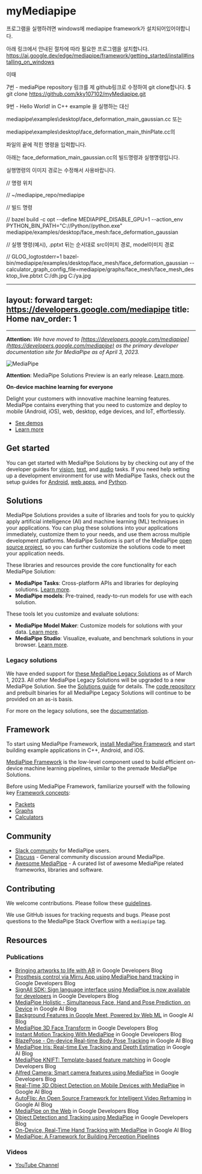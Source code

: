 # myMediapipe

프로그램을 실행하려면 windows에 mediapipe framework가 설치되어있어야합니다.

아래 링크에서 안내된 절차에 따라 필요한 프로그램을 설치합니다. https://ai.google.dev/edge/mediapipe/framework/getting_started/install#installing_on_windows

이때

7번 - mediaPipe repository 링크를 제 github링크로 수정하여 git clone합니다.
$ git clone https://github.com/kky107102/myMediapipe.git

9번 - Hello World! in C++ example 을 실행하는 대신

mediapipe\examples\desktop\face_deformation_main_gaussian.cc 또는

mediapipe\examples\desktop\face_deformation_main_thinPlate.cc의

파일의 끝에 적힌 명령을 입력합니다.

아래는 face_deformation_main_gaussian.cc의 빌드명령과 실행명령입니다.

실행명령의 이미지 경로는 수정해서 사용바랍니다.

// 명령 위치

// ~/mediapipe_repo/mediapipe

// 빌드 명령

// bazel build -c opt --define MEDIAPIPE_DISABLE_GPU=1 --action_env PYTHON_BIN_PATH="C://Python//python.exe" mediapipe/examples/desktop/face_mesh:face_deformation_gaussian

// 실행 명령(예시), .pptxt 뒤는 순서대로 src이미지 경로, model이미지 경로

// GLOG_logtostderr=1 bazel-bin/mediapipe/examples/desktop/face_mesh/face_deformation_gaussian --calculator_graph_config_file=mediapipe/graphs/face_mesh/face_mesh_desktop_live.pbtxt C:/dh.jpg C:/ya.jpg

---
layout: forward
target: https://developers.google.com/mediapipe
title: Home
nav_order: 1
---

---

**Attention:** _We have moved to
[https://developers.google.com/mediapipe](https://developers.google.com/mediapipe)
as the primary developer documentation site for MediaPipe as of April 3, 2023._

![MediaPipe](https://developers.google.com/static/mediapipe/images/home/hero_01_1920.png)

**Attention**: MediaPipe Solutions Preview is an early release. [Learn
more](https://developers.google.com/mediapipe/solutions/about#notice).

**On-device machine learning for everyone**

Delight your customers with innovative machine learning features. MediaPipe
contains everything that you need to customize and deploy to mobile (Android,
iOS), web, desktop, edge devices, and IoT, effortlessly.

- [See demos](https://goo.gle/mediapipe-studio)
- [Learn more](https://developers.google.com/mediapipe/solutions)

## Get started

You can get started with MediaPipe Solutions by by checking out any of the
developer guides for
[vision](https://developers.google.com/mediapipe/solutions/vision/object_detector),
[text](https://developers.google.com/mediapipe/solutions/text/text_classifier),
and
[audio](https://developers.google.com/mediapipe/solutions/audio/audio_classifier)
tasks. If you need help setting up a development environment for use with
MediaPipe Tasks, check out the setup guides for
[Android](https://developers.google.com/mediapipe/solutions/setup_android), [web
apps](https://developers.google.com/mediapipe/solutions/setup_web), and
[Python](https://developers.google.com/mediapipe/solutions/setup_python).

## Solutions

MediaPipe Solutions provides a suite of libraries and tools for you to quickly
apply artificial intelligence (AI) and machine learning (ML) techniques in your
applications. You can plug these solutions into your applications immediately,
customize them to your needs, and use them across multiple development
platforms. MediaPipe Solutions is part of the MediaPipe [open source
project](https://github.com/google/mediapipe), so you can further customize the
solutions code to meet your application needs.

These libraries and resources provide the core functionality for each MediaPipe
Solution:

- **MediaPipe Tasks**: Cross-platform APIs and libraries for deploying
  solutions. [Learn
  more](https://developers.google.com/mediapipe/solutions/tasks).
- **MediaPipe models**: Pre-trained, ready-to-run models for use with each
  solution.

These tools let you customize and evaluate solutions:

- **MediaPipe Model Maker**: Customize models for solutions with your data.
  [Learn more](https://developers.google.com/mediapipe/solutions/model_maker).
- **MediaPipe Studio**: Visualize, evaluate, and benchmark solutions in your
  browser. [Learn
  more](https://developers.google.com/mediapipe/solutions/studio).

### Legacy solutions

We have ended support for [these MediaPipe Legacy Solutions](https://developers.google.com/mediapipe/solutions/guide#legacy)
as of March 1, 2023. All other MediaPipe Legacy Solutions will be upgraded to
a new MediaPipe Solution. See the [Solutions guide](https://developers.google.com/mediapipe/solutions/guide#legacy)
for details. The [code repository](https://github.com/google/mediapipe/tree/master/mediapipe)
and prebuilt binaries for all MediaPipe Legacy Solutions will continue to be
provided on an as-is basis.

For more on the legacy solutions, see the [documentation](https://github.com/google/mediapipe/tree/master/docs/solutions).

## Framework

To start using MediaPipe Framework, [install MediaPipe
Framework](https://developers.google.com/mediapipe/framework/getting_started/install)
and start building example applications in C++, Android, and iOS.

[MediaPipe Framework](https://developers.google.com/mediapipe/framework) is the
low-level component used to build efficient on-device machine learning
pipelines, similar to the premade MediaPipe Solutions.

Before using MediaPipe Framework, familiarize yourself with the following key
[Framework
concepts](https://developers.google.com/mediapipe/framework/framework_concepts/overview.md):

- [Packets](https://developers.google.com/mediapipe/framework/framework_concepts/packets.md)
- [Graphs](https://developers.google.com/mediapipe/framework/framework_concepts/graphs.md)
- [Calculators](https://developers.google.com/mediapipe/framework/framework_concepts/calculators.md)

## Community

- [Slack community](https://mediapipe.page.link/joinslack) for MediaPipe
  users.
- [Discuss](https://groups.google.com/forum/#!forum/mediapipe) - General
  community discussion around MediaPipe.
- [Awesome MediaPipe](https://mediapipe.page.link/awesome-mediapipe) - A
  curated list of awesome MediaPipe related frameworks, libraries and
  software.

## Contributing

We welcome contributions. Please follow these
[guidelines](https://github.com/google/mediapipe/blob/master/CONTRIBUTING.md).

We use GitHub issues for tracking requests and bugs. Please post questions to
the MediaPipe Stack Overflow with a `mediapipe` tag.

## Resources

### Publications

- [Bringing artworks to life with AR](https://developers.googleblog.com/2021/07/bringing-artworks-to-life-with-ar.html)
  in Google Developers Blog
- [Prosthesis control via Mirru App using MediaPipe hand tracking](https://developers.googleblog.com/2021/05/control-your-mirru-prosthesis-with-mediapipe-hand-tracking.html)
  in Google Developers Blog
- [SignAll SDK: Sign language interface using MediaPipe is now available for
  developers](https://developers.googleblog.com/2021/04/signall-sdk-sign-language-interface-using-mediapipe-now-available.html)
  in Google Developers Blog
- [MediaPipe Holistic - Simultaneous Face, Hand and Pose Prediction, on
  Device](https://ai.googleblog.com/2020/12/mediapipe-holistic-simultaneous-face.html)
  in Google AI Blog
- [Background Features in Google Meet, Powered by Web ML](https://ai.googleblog.com/2020/10/background-features-in-google-meet.html)
  in Google AI Blog
- [MediaPipe 3D Face Transform](https://developers.googleblog.com/2020/09/mediapipe-3d-face-transform.html)
  in Google Developers Blog
- [Instant Motion Tracking With MediaPipe](https://developers.googleblog.com/2020/08/instant-motion-tracking-with-mediapipe.html)
  in Google Developers Blog
- [BlazePose - On-device Real-time Body Pose Tracking](https://ai.googleblog.com/2020/08/on-device-real-time-body-pose-tracking.html)
  in Google AI Blog
- [MediaPipe Iris: Real-time Eye Tracking and Depth Estimation](https://ai.googleblog.com/2020/08/mediapipe-iris-real-time-iris-tracking.html)
  in Google AI Blog
- [MediaPipe KNIFT: Template-based feature matching](https://developers.googleblog.com/2020/04/mediapipe-knift-template-based-feature-matching.html)
  in Google Developers Blog
- [Alfred Camera: Smart camera features using MediaPipe](https://developers.googleblog.com/2020/03/alfred-camera-smart-camera-features-using-mediapipe.html)
  in Google Developers Blog
- [Real-Time 3D Object Detection on Mobile Devices with MediaPipe](https://ai.googleblog.com/2020/03/real-time-3d-object-detection-on-mobile.html)
  in Google AI Blog
- [AutoFlip: An Open Source Framework for Intelligent Video Reframing](https://ai.googleblog.com/2020/02/autoflip-open-source-framework-for.html)
  in Google AI Blog
- [MediaPipe on the Web](https://developers.googleblog.com/2020/01/mediapipe-on-web.html)
  in Google Developers Blog
- [Object Detection and Tracking using MediaPipe](https://developers.googleblog.com/2019/12/object-detection-and-tracking-using-mediapipe.html)
  in Google Developers Blog
- [On-Device, Real-Time Hand Tracking with MediaPipe](https://ai.googleblog.com/2019/08/on-device-real-time-hand-tracking-with.html)
  in Google AI Blog
- [MediaPipe: A Framework for Building Perception Pipelines](https://arxiv.org/abs/1906.08172)

### Videos

- [YouTube Channel](https://www.youtube.com/c/MediaPipe)
